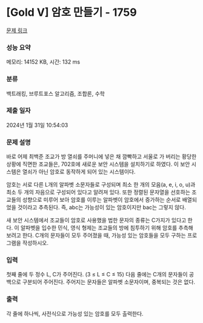 # [Gold V] 암호 만들기 - 1759 

[문제 링크](https://www.acmicpc.net/problem/1759) 

### 성능 요약

메모리: 14152 KB, 시간: 132 ms

### 분류

백트래킹, 브루트포스 알고리즘, 조합론, 수학

### 제출 일자

2024년 1월 31일 10:54:03

### 문제 설명

<p>바로 어제 최백준 조교가 방 열쇠를 주머니에 넣은 채 깜빡하고 서울로 가 버리는 황당한 상황에 직면한 조교들은, 702호에 새로운 보안 시스템을 설치하기로 하였다. 이 보안 시스템은 열쇠가 아닌 암호로 동작하게 되어 있는 시스템이다.</p>

<p>암호는 서로 다른 L개의 알파벳 소문자들로 구성되며 최소 한 개의 모음(a, e, i, o, u)과 최소 두 개의 자음으로 구성되어 있다고 알려져 있다. 또한 정렬된 문자열을 선호하는 조교들의 성향으로 미루어 보아 암호를 이루는 알파벳이 암호에서 증가하는 순서로 배열되었을 것이라고 추측된다. 즉, abc는 가능성이 있는 암호이지만 bac는 그렇지 않다.</p>

<p>새 보안 시스템에서 조교들이 암호로 사용했을 법한 문자의 종류는 C가지가 있다고 한다. 이 알파벳을 입수한 민식, 영식 형제는 조교들의 방에 침투하기 위해 암호를 추측해 보려고 한다. C개의 문자들이 모두 주어졌을 때, 가능성 있는 암호들을 모두 구하는 프로그램을 작성하시오.</p>

### 입력 

 <p>첫째 줄에 두 정수 L, C가 주어진다. (3 ≤ L ≤ C ≤ 15) 다음 줄에는 C개의 문자들이 공백으로 구분되어 주어진다. 주어지는 문자들은 알파벳 소문자이며, 중복되는 것은 없다.</p>

### 출력 

 <p>각 줄에 하나씩, 사전식으로 가능성 있는 암호를 모두 출력한다.</p>

